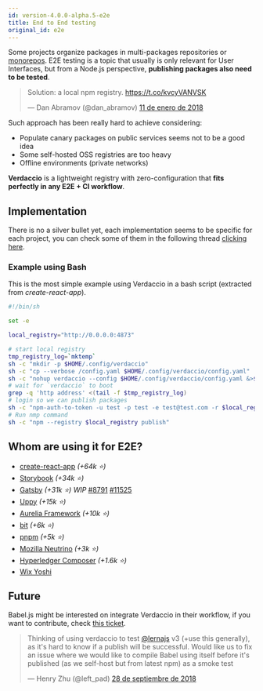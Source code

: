 ```yaml
---
id: version-4.0.0-alpha.5-e2e
title: End to End testing
original_id: e2e
---
```


Some projects organize packages in multi-packages repositories or [monorepos](https://github.com/babel/babel/blob/master/doc/design/monorepo.md). E2E testing is a topic that usually is only relevant for User Interfaces, but from a Node.js perspective, **publishing packages also need to be tested**.

<blockquote class="twitter-tweet" data-lang="en"><p lang="en" dir="ltr">Solution: a local npm registry. <a href="https://t.co/kvcyVANVSK">https://t.co/kvcyVANVSK</a></p>&mdash; Dan Abramov (@dan_abramov) <a href="https://twitter.com/dan_abramov/status/951427674844680192?ref_src=twsrc%5Etfw">11 de enero de 2018</a></blockquote>

<script async src="https://platform.twitter.com/widgets.js" charset="utf-8"></script>

Such approach has been really hard to achieve considering:

* Populate canary packages on public services seems not to be a good idea
* Some self-hosted OSS registries are too heavy
* Offline environments (private networks)

**Verdaccio** is a lightweight registry with zero-configuration that **fits perfectly in any E2E + CI workflow**.

## Implementation

There is no a silver bullet yet, each implementation seems to be specific for each project, you can check some of them in the following thread [clicking here](https://stackoverflow.com/a/50222427/308341).

### Example using Bash

This is the most simple example using Verdaccio in a bash script (extracted from *create-react-app*).

```bash
#!/bin/sh

set -e

local_registry="http://0.0.0.0:4873"

# start local registry
tmp_registry_log=`mktemp`
sh -c "mkdir -p $HOME/.config/verdaccio"
sh -c "cp --verbose /config.yaml $HOME/.config/verdaccio/config.yaml"
sh -c "nohup verdaccio --config $HOME/.config/verdaccio/config.yaml &>$tmp_registry_log &"
# wait for `verdaccio` to boot
grep -q 'http address' <(tail -f $tmp_registry_log)
# login so we can publish packages
sh -c "npm-auth-to-token -u test -p test -e test@test.com -r $local_registry"
# Run nmp command
sh -c "npm --registry $local_registry publish"
```

## Whom are using it for E2E?

* [create-react-app](https://github.com/facebook/create-react-app/blob/master/CONTRIBUTING.md#contributing-to-e2e-end-to-end-tests) *(+64k ⭐️)*
* [Storybook](https://github.com/storybooks/storybook) *(+34k ⭐️)*
* [Gatsby](https://github.com/gatsbyjs/gatsby) *(+31k ⭐️) WIP* [#8791](https://github.com/gatsbyjs/gatsby/pull/8791) [#11525](https://github.com/gatsbyjs/gatsby/pull/11525)
* [Uppy](https://github.com/transloadit/uppy) *(+15k ⭐️)*
* [Aurelia Framework](https://github.com/aurelia) *(+10k ⭐️)*
* [bit](https://github.com/teambit/bit) *(+6k ⭐️)*
* [pnpm](https://github.com/pnpm/pnpm) *(+5k ⭐️)*
* [Mozilla Neutrino](https://github.com/neutrinojs/neutrino) *(+3k ⭐️)*
* [Hyperledger Composer](https://github.com/hyperledger/composer) *(+1.6k ⭐️)*
* [Wix Yoshi](https://github.com/wix/yoshi)

## Future

Babel.js might be interested on integrate Verdaccio in their workflow, if you want to contribute, check [this ticket](https://github.com/babel/babel/issues/6134).

<blockquote class="twitter-tweet" data-lang="en"><p lang="en" dir="ltr">Thinking of using verdaccio to test <a href="https://twitter.com/lernajs?ref_src=twsrc%5Etfw">@lernajs</a> v3 (+use this generally), as it&#39;s hard to know if a publish will be successful. Would like us to fix an issue where we would like to compile Babel using itself before it&#39;s published (as we self-host but from latest npm) as a smoke test</p>&mdash; Henry Zhu (@left_pad) <a href="https://twitter.com/left_pad/status/1045770889051164672?ref_src=twsrc%5Etfw">28 de septiembre de 2018</a></blockquote>

<script async src="https://platform.twitter.com/widgets.js" charset="utf-8"></script>

